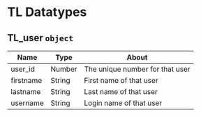 # TL Datatypes

## TL_user `object`

| Name      | Type   | About                           |
| --------- | ------ | ------------------------------- |
| user_id   | Number | The unique number for that user |
| firstname | String | First name of that user         |
| lastname  | String | Last name of that user          |
| username  | String | Login name of that user         |

